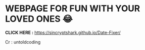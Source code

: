 # WEBPAGE FOR FUN WITH YOUR LOVED ONES 😂

**CLICK HERE :** https://sincryptshark.github.io/Date-Fixer/

Cr : untoldcoding 